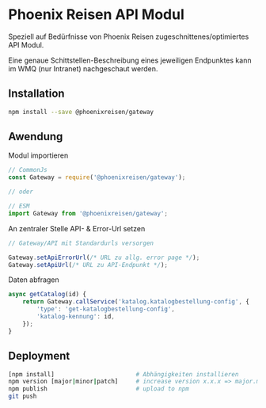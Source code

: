 # Phoenix Reisen API Modul

Speziell auf Bedürfnisse von Phoenix Reisen zugeschnittenes/optimiertes API Modul.

Eine genaue Schittstellen-Beschreibung eines jeweiligen Endpunktes kann im WMQ (nur Intranet) nachgeschaut werden.

## Installation

```bash
npm install --save @phoenixreisen/gateway
```

## Awendung

Modul importieren

```js
// CommonJs
const Gateway = require('@phoenixreisen/gateway');

// oder

// ESM
import Gateway from '@phoenixreisen/gateway';
```

An zentraler Stelle API- & Error-Url setzen

```js
// Gateway/API mit Standardurls versorgen

Gateway.setApiErrorUrl(/* URL zu allg. error page */);
Gateway.setApiUrl(/* URL zu API-Endpunkt */);
```

Daten abfragen

```js
async getCatalog(id) {
    return Gateway.callService('katalog.katalogbestellung-config', {
        'type': 'get-katalogbestellung-config',
        'katalog-kennung': id,
    });
}
```

## Deployment

```bash
[npm install]                       # Abhängigkeiten installieren
npm version [major|minor|patch]     # increase version x.x.x => major.minor.patch
npm publish                         # upload to npm
git push
```